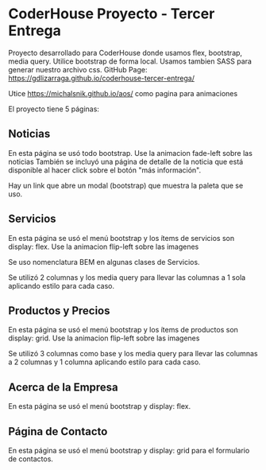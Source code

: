 # CoderHouse Proyecto - Tercer Entrega

Proyecto desarrollado para CoderHouse donde usamos flex, bootstrap, media query.
Utilice bootstrap de forma local.
Usamos tambien SASS para generar nuestro archivo css.
GitHub Page: https://gdlizarraga.github.io/coderhouse-tercer-entrega/

Utice https://michalsnik.github.io/aos/ como pagina para animaciones

El proyecto tiene 5 páginas:

## Noticias

En esta página se usó todo bootstrap.
Use la animacion fade-left sobre las noticias
También se incluyó una página de detalle de la noticia que está disponible al hacer click sobre el botón "más información".

Hay un link que abre un modal (bootstrap) que muestra la paleta que se uso.

## Servicios

En esta página se usó el menú bootstrap y los ítems de servicios son display: flex.
Use la animacion flip-left sobre las imagenes

Se uso nomenclatura BEM en algunas clases de Servicios.

Se utilizó 2 columnas y los media query para llevar las columnas a 1 sola aplicando estilo para cada caso.

## Productos y Precios

En esta página se usó el menú bootstrap y los ítems de productos son display: grid.
Use la animacion flip-left sobre las imagenes

Se utilizó 3 columnas como base y los media query para llevar las columnas a 2 columnas y 1 columna aplicando estilo para cada caso.

## Acerca de la Empresa

En esta página se usó el menú bootstrap y display: flex.

## Página de Contacto

En esta página se usó el menú bootstrap y display: grid para el formulario de contactos.
